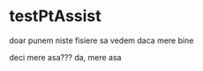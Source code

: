 # testPtAssist
 doar punem niste fisiere sa vedem daca mere bine

 deci mere asa???
 da, mere asa
 

